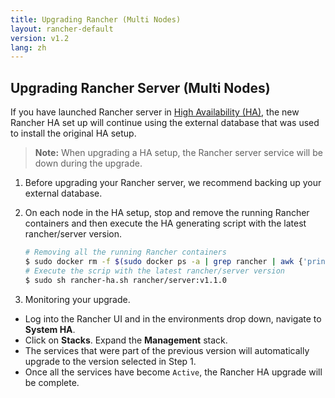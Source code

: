 ```yaml
---
title: Upgrading Rancher (Multi Nodes)
layout: rancher-default
version: v1.2
lang: zh
---
```


## Upgrading Rancher Server (Multi Nodes)


If you have launched Rancher server in [High Availability (HA)]({{site.baseurl}}/rancher/{{page.version}}/{{page.lang}}/installing-rancher/installing-server/multi-nodes/), the new Rancher HA set up will continue using the external database that was used to install the original HA setup.

> **Note:** When upgrading a HA setup, the Rancher server service will be down during the upgrade.

1. Before upgrading your Rancher server, we recommend backing up your external database.

2. On each node in the HA setup, stop and remove the running Rancher containers and then execute the HA generating script with the latest rancher/server version.

   ```bash
   # Removing all the running Rancher containers
   $ sudo docker rm -f $(sudo docker ps -a | grep rancher | awk {'print $1'})
   # Execute the scrip with the latest rancher/server version
   $ sudo sh rancher-ha.sh rancher/server:v1.1.0
   ```

3. Monitoring your upgrade.

* Log into the Rancher UI and in the environments drop down, navigate to **System HA**.
* Click on **Stacks**. Expand the **Management** stack.
* The services that were part of the previous version will automatically upgrade to the version selected in Step 1.
* Once all the services have become `Active`, the Rancher HA upgrade will be complete.
